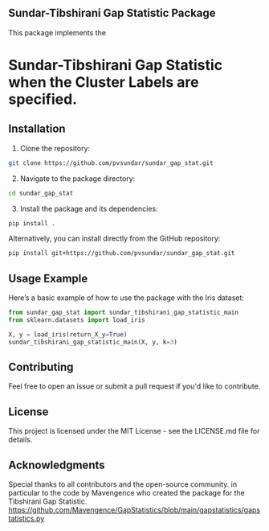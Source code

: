 ## Sundar-Tibshirani Gap Statistic Package

This package implements the 
# Sundar-Tibshirani Gap Statistic when the Cluster Labels are specified.

## Installation

1. Clone the repository:

```bash
git clone https://github.com/pvsundar/sundar_gap_stat.git
```

2. Navigate to the package directory:
```bash
cd sundar_gap_stat
```
3. Install the package and its dependencies:

```bash
pip install .
```

Alternatively, you can install directly from the GitHub repository:

```bash
pip install git+https://github.com/pvsundar/sundar_gap_stat.git
```

## Usage Example
Here’s a basic example of how to use the package with the Iris dataset:

```python
from sundar_gap_stat import sundar_tibshirani_gap_statistic_main
from sklearn.datasets import load_iris

X, y = load_iris(return_X_y=True)
sundar_tibshirani_gap_statistic_main(X, y, k=3)
```
## Contributing
Feel free to open an issue or submit a pull request if you'd like to contribute.

## License
This project is licensed under the MIT License - see the LICENSE.md file for details.

## Acknowledgments
Special thanks to all contributors and the open-source community.
in particular to the code by Mavengence who created the package for the Tibshirani Gap Statistic.
https://github.com/Mavengence/GapStatistics/blob/main/gapstatistics/gapstatistics.py
